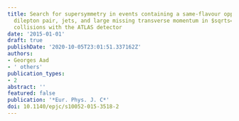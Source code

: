 ```yaml
---
title: Search for supersymmetry in events containing a same-flavour opposite-sign
  dilepton pair, jets, and large missing transverse momentum in $sqrts=8$  TeV pp
  collisions with the ATLAS detector
date: '2015-01-01'
draft: true
publishDate: '2020-10-05T23:01:51.337162Z'
authors:
- Georges Aad
- ' others'
publication_types:
- 2
abstract: ''
featured: false
publication: '*Eur. Phys. J. C*'
doi: 10.1140/epjc/s10052-015-3518-2
---
```



